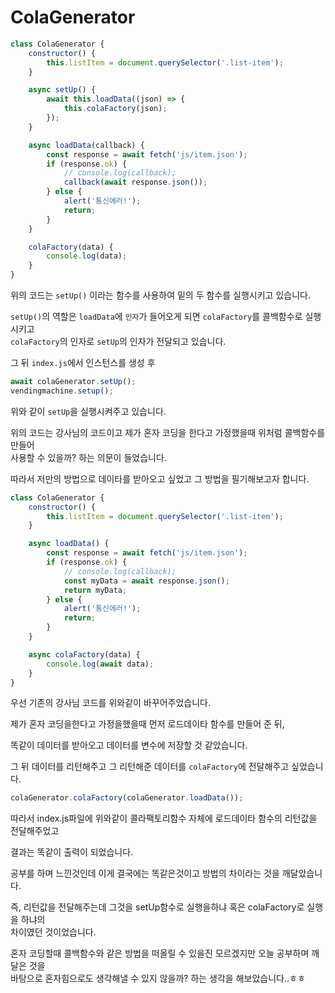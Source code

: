 # ColaGenerator

```js
class ColaGenerator {
    constructor() {
        this.listItem = document.querySelector('.list-item');
    }

    async setUp() {
        await this.loadData((json) => {
            this.colaFactory(json);
        });
    }

    async loadData(callback) {
        const response = await fetch('js/item.json');
        if (response.ok) {
            // console.log(callback);
            callback(await response.json());
        } else {
            alert('통신에러!');
            return;
        }
    }

    colaFactory(data) {
        console.log(data);
    }
}
```

위의 코드는 `setUp()` 이라는 함수를 사용하여 밑의 두 함수를 실행시키고 있습니다.

`setUp()`의 역할은 `loadData`에 `인자`가 들어오게 되면 `colaFactory`를 콜백함수로 실행시키고  
`colaFactory`의 인자로 `setUp`의 인자가 전달되고 있습니다.

그 뒤 `index.js`에서 인스턴스를 생성 후

```js
await colaGenerator.setUp();
vendingmachine.setup();
```

위와 같이 `setUp`을 실행시켜주고 있습니다.

위의 코드는 강사님의 코드이고 제가 혼자 코딩을 한다고 가정했을때 위처럼 콜백함수를 만들어  
사용할 수 있을까? 하는 의문이 들었습니다.

따라서 저만의 방법으로 데이타를 받아오고 싶었고 그 방법을 필기해보고자 합니다.

```js
class ColaGenerator {
    constructor() {
        this.listItem = document.querySelector('.list-item');
    }

    async loadData() {
        const response = await fetch('js/item.json');
        if (response.ok) {
            // console.log(callback);
            const myData = await response.json();
            return myData;
        } else {
            alert('통신에러!');
            return;
        }
    }

    async colaFactory(data) {
        console.log(await data);
    }
}
```

우선 기존의 강사님 코드를 위와같이 바꾸어주었습니다.

제가 혼자 코딩을한다고 가정을했을때 먼저 로드데이타 함수를 만들어 준 뒤,

똑같이 데이터를 받아오고 데이터를 변수에 저장할 것 같았습니다.

그 뒤 데이터를 리턴해주고 그 리턴해준 데이터를 `colaFactory`에 전달해주고 싶었습니다.

```js
colaGenerator.colaFactory(colaGenerator.loadData());
```

따라서 index.js파일에 위와같이 콜라팩토리함수 자체에 로드데이타 함수의 리턴값을 전달해주었고

결과는 똑같이 출력이 되었습니다.

공부를 하며 느낀것인데 이게 결국에는 똑같은것이고 방법의 차이라는 것을 깨달았습니다.

즉, 리턴값을 전달해주는데 그것을 setUp함수로 실행을하냐 혹은 colaFactory로 실행을 하냐의  
차이였던 것이었습니다.

혼자 코딩할때 콜백함수와 같은 방법을 떠올릴 수 있을진 모르겠지만 오늘 공부하며 깨달은 것을  
바탕으로 혼자힘으로도 생각해낼 수 있지 않을까? 하는 생각을 해보았습니다..ㅎㅎ
